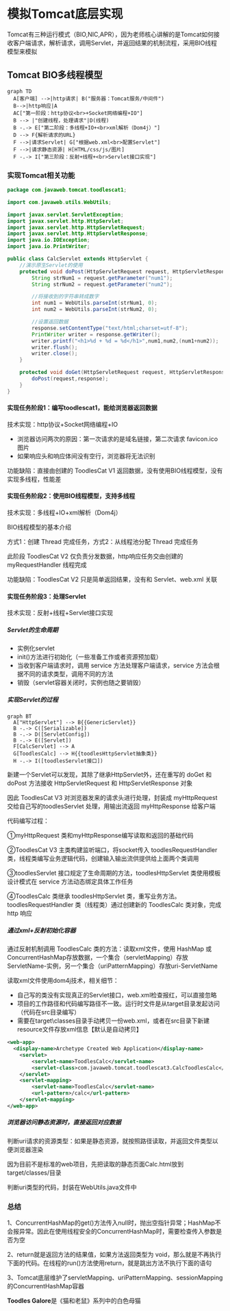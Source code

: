 # 模拟Tomcat底层实现

Tomcat有三种运行模式（BIO,NIC,APR），因为老师核心讲解的是Tomcat如何接收客户端请求，解析请求，调用Servlet，并返回结果的机制流程，采用BIO线程模型来模拟

## Tomcat BIO多线程模型

```mermaid
graph TD
  A[客户端] -->|http请求| B("服务器：Tomcat服务/中间件")
  B-->|http响应|A
  AC["第一阶段：http协议<br>+Socket网络编程+IO"]
  B --> |"创建线程，处理请求"|D(线程)
  B -.-> E["第二阶段：多线程+IO+<br>xml解析（Dom4j）"]
  D --> F{解析请求的URL}
  F -->|请求Servlet| G["根据web.xml<br>配置Servlet"]
  F -->|请求静态资源| H[HTML/css/js/图片]
  F -.-> I["第三阶段：反射+线程+<br>Servlet接口实现"]
```

### 实现Tomcat相关功能

```java
package com.javaweb.tomcat.toodlescat1;

import com.javaweb.utils.WebUtils;

import javax.servlet.ServletException;
import javax.servlet.http.HttpServlet;
import javax.servlet.http.HttpServletRequest;
import javax.servlet.http.HttpServletResponse;
import java.io.IOException;
import java.io.PrintWriter;

public class CalcServlet extends HttpServlet {
    //演示原生Servlet的使用
    protected void doPost(HttpServletRequest request, HttpServletResponse response) throws ServletException, IOException {
        String strNum1 = request.getParameter("num1");
        String strNum2 = request.getParameter("num2");

        //将接收到的字符串转成数字
        int num1 = WebUtils.parseInt(strNum1, 0);
        int num2 = WebUtils.parseInt(strNum2, 0);

        //设置返回数据
        response.setContentType("text/html;charset=utf-8");
        PrintWriter writer = response.getWriter();
        writer.printf("<h1>%d + %d = %d</h1>",num1,num2,(num1+num2));
        writer.flush();
        writer.close();
    }

    protected void doGet(HttpServletRequest request, HttpServletResponse response) throws ServletException, IOException {
        doPost(request,response);
    }
}
```



#### 实现任务阶段1：编写toodlescat1，能给浏览器返回数据

技术实现：http协议+Socket网络编程+IO

* 浏览器访问两次的原因：第一次请求的是域名链接，第二次请求 favicon.ico 图片
* 如果响应头和响应体间没有空行，浏览器将无法识别

功能缺陷：直接由创建的 ToodlesCat V1 返回数据，没有使用BIO线程模型，没有实现多线程，性能差

#### 实现任务阶段2：使用BIO线程模型，支持多线程

技术实现：多线程+IO+xml解析（Dom4j）

BIO线程模型的基本介绍

方式1：创建 Thread 完成任务，方式2：从线程池分配 Thread 完成任务

此阶段 ToodlesCat V2 仅负责分发数据，http响应任务交由创建的 myRequestHandler 线程完成

功能缺陷：ToodlesCat V2 只是简单返回结果，没有和 Servlet、web.xml 关联

#### 实现任务阶段3：处理Servlet

技术实现：反射+线程+Servlet接口实现

##### Servlet的生命周期

* 实例化servlet
* init()方法进行初始化（一些准备工作或者资源预加载）
* 当收到客户端请求时，调用 service 方法处理客户端请求，service 方法会根据不同的请求类型，调用不同的方法
* 销毁（servlet容器关闭时，实例也随之要销毁）

##### 实现Servlet的过程

```mermaid
graph BT
  A["HttpServlet"] --> B{{GenericServlet}}
  B -.-> C([Serializable])
  B -.-> D([ServletConfig])
  B -.-> E([Servlet])
  F[CalcServlet] --> A
  G[ToodlesCalc] --> H{{toodlesHttpServlet抽象类}}
  H -.-> I([toodlesServlet接口])

```

新建一个Servlet可以发现，其除了继承HttpServlet外，还在重写的 doGet 和 doPost 方法接收 HttpServletRequest 和 HttpServletResponse 对象

因此 ToodlesCat V3 对浏览器发来的请求头进行处理，封装成 myHttpRequest 交给自己写的toodlesServlet 处理，用输出流返回 myHttpResponse 给客户端

代码编写过程：

①myHttpRequest 类和myHttpResponse编写读取和返回的基础代码

②ToodlesCat V3 主类构建监听端口，将socket传入 toodlesRequestHandler 类，线程类编写业务逻辑代码，创建输入输出流供提供给上面两个类调用

③toodlesServlet 接口规定了生命周期的方法，toodlesHttpServlet 类使用模板设计模式在 service 方法动态绑定具体工作任务

④ToodlesCalc 类继承 toodlesHttpServlet 类，重写业务方法。toodlesRequestHandler 类（线程类）通过创建新的 ToodlesCalc 类对象，完成 http 响应

##### 通过xml+反射初始化容器

通过反射机制调用 ToodlesCalc 类的方法：读取xml文件，使用 HashMap 或 ConcurrentHashMap存放数据，一个集合（servletMapping）存放 ServletName-实例，另一个集合（uriPatternMapping）存放uri-ServletName

读取xml文件使用dom4j技术，相关细节：

* 自己写的类没有实现真正的Servlet接口，web.xml检查报红，可以直接忽略
* 项目的工作路径和代码编写路径不一致。运行时文件是从target目录发起访问（代码在src目录编写）
* 需要在target\classes目录手动拷贝一份web.xml，或者在src目录下新建resource文件存放xml信息【默认是自动拷贝】

```xml
<web-app>
  <display-name>Archetype Created Web Application</display-name>
    <servlet>
        <servlet-name>ToodlesCalc</servlet-name>
        <servlet-class>com.javaweb.tomcat.toodlescat3.CalcToodlesCalc</servlet-class>
    </servlet>
    <servlet-mapping>
        <servlet-name>ToodlesCalc</servlet-name>
        <url-pattern>/calc</url-pattern>
    </servlet-mapping>
</web-app>

```

##### 浏览器访问静态资源时，直接返回对应数据

判断uri请求的资源类型：如果是静态资源，就按照路径读取，并返回文件类型以便浏览器渲染

因为目前不是标准的web项目，先把读取的静态页面Calc.html放到target/classes/目录

判断uri类型的代码，封装在WebUtils.java文件中



### 总结

1、ConcurrentHashMap的get()方法传入null时，抛出空指针异常；HashMap不会报异常。因此在使用线程安全的ConcurrentHashMap时，需要检查传入参数是否为空

2、return就是返回方法的结果值，如果方法返回类型为 void，那么就是不再执行下面的代码。在线程的run()方法使用return，就是跳出方法不执行下面的语句

3、Tomcat底层维护了servletMapping、uriPatternMapping、sessionMapping的ConcurrentHashMap容器

**Toodles Galore**是《猫和老鼠》系列中的白色母猫